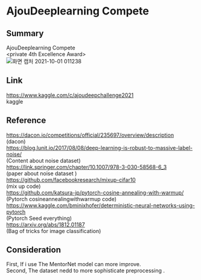 # AjouDeeplearning Compete
## Summary
AjouDeeplearning Compete<br>
<private 4th Excellence Award><br>
![화면 캡처 2021-10-01 011238](https://user-images.githubusercontent.com/80466735/135764913-3034f290-651d-4dc9-928b-d25f1c84f279.png)


## Link
https://www.kaggle.com/c/ajoudeepchallenge2021<br>
kaggle 

## Reference
https://dacon.io/competitions/official/235697/overview/description <br>
(dacon)<br>
https://blog.lunit.io/2017/08/08/deep-learning-is-robust-to-massive-label-noise/ <br>
(Content about noise dataset)<br>
https://link.springer.com/chapter/10.1007/978-3-030-58568-6_3 <br>
(paper about noise dataset )<br>
https://github.com/facebookresearch/mixup-cifar10<br>
(mix up code)<br>
https://github.com/katsura-jp/pytorch-cosine-annealing-with-warmup/<br>
(Pytorch cosineannealingwithwarmup code)<br>
https://www.kaggle.com/bminixhofer/deterministic-neural-networks-using-pytorch<br>
(Pytorch Seed everything) <br>
https://arxiv.org/abs/1812.01187<br>
(Bag of tricks for image classification)<br>


## Consideration
First, If i use The MentorNet model can more improve. <br>
Second, The dataset nedd to more sophisticate preprocessing . <br>


